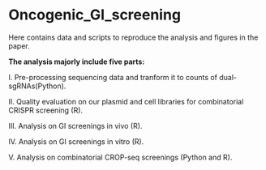 # Oncogenic_GI_screening
Here contains data and scripts to reproduce the analysis and figures in the paper.

**The analysis majorly include five parts:**

I. Pre-processing sequencing data and tranform it to counts of dual-sgRNAs(Python).

II. Quality evaluation on our plasmid and cell libraries for combinatorial CRISPR screening (R).

III. Analysis on GI screenings in vivo (R).

IV. Analysis on GI screenings in vitro (R).

V. Analysis on combinatorial CROP-seq screenings (Python and R).

